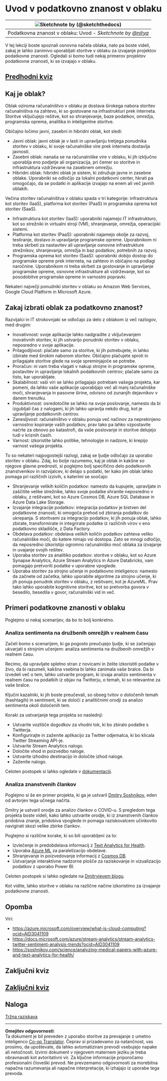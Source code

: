 <!--
CO_OP_TRANSLATOR_METADATA:
{
  "original_hash": "6a0556b17de4c8d1a9470b02247b01d4",
  "translation_date": "2025-09-05T05:54:47+00:00",
  "source_file": "5-Data-Science-In-Cloud/17-Introduction/README.md",
  "language_code": "sl"
}
-->
# Uvod v podatkovno znanost v oblaku

|![ Sketchnote by [(@sketchthedocs)](https://sketchthedocs.dev) ](../../sketchnotes/17-DataScience-Cloud.png)|
|:---:|
| Podatkovna znanost v oblaku: Uvod - _Sketchnote by [@nitya](https://twitter.com/nitya)_ |

V tej lekciji boste spoznali osnovna načela oblaka, nato pa boste videli, zakaj je lahko zanimivo uporabljati storitve v oblaku za izvajanje projektov podatkovne znanosti. Ogledali si bomo tudi nekaj primerov projektov podatkovne znanosti, ki se izvajajo v oblaku.

## [Predhodni kviz](https://purple-hill-04aebfb03.1.azurestaticapps.net/quiz/32)

## Kaj je oblak?

Oblak oziroma računalništvo v oblaku je dostava širokega nabora storitev računalništva na zahtevo, ki so gostovane na infrastrukturi prek interneta. Storitve vključujejo rešitve, kot so shranjevanje, baze podatkov, omrežja, programska oprema, analitika in inteligentne storitve.

Običajno ločimo javni, zasebni in hibridni oblak, kot sledi:

* Javni oblak: javni oblak je v lasti in upravljanju tretjega ponudnika storitev v oblaku, ki svoje računalniške vire prek interneta dostavlja javnosti.
* Zasebni oblak: nanaša se na računalniške vire v oblaku, ki jih izključno uporablja eno podjetje ali organizacija, pri čemer so storitve in infrastruktura vzdrževane na zasebnem omrežju.
* Hibridni oblak: hibridni oblak je sistem, ki združuje javne in zasebne oblake. Uporabniki se odločijo za lokalni podatkovni center, hkrati pa omogočajo, da se podatki in aplikacije izvajajo na enem ali več javnih oblakih.

Večina storitev računalništva v oblaku spada v tri kategorije: infrastruktura kot storitev (IaaS), platforma kot storitev (PaaS) in programska oprema kot storitev (SaaS).

* Infrastruktura kot storitev (IaaS): uporabniki najamejo IT infrastrukturo, kot so strežniki in virtualni stroji (VM), shranjevanje, omrežja, operacijski sistemi.
* Platforma kot storitev (PaaS): uporabniki najamejo okolje za razvoj, testiranje, dostavo in upravljanje programske opreme. Uporabnikom ni treba skrbeti za nastavitev ali upravljanje osnovne infrastrukture strežnikov, shranjevanja, omrežja in baz podatkov, potrebnih za razvoj.
* Programska oprema kot storitev (SaaS): uporabniki dobijo dostop do programske opreme prek interneta, na zahtevo in običajno na podlagi naročnine. Uporabnikom ni treba skrbeti za gostovanje in upravljanje programske opreme, osnovne infrastrukture ali vzdrževanje, kot so posodobitve programske opreme in varnostni popravki.

Nekateri največji ponudniki storitev v oblaku so Amazon Web Services, Google Cloud Platform in Microsoft Azure.

## Zakaj izbrati oblak za podatkovno znanost?

Razvijalci in IT strokovnjaki se odločajo za delo z oblakom iz več razlogov, med drugim:

* Inovativnost: svoje aplikacije lahko nadgradite z vključevanjem inovativnih storitev, ki jih ustvarijo ponudniki storitev v oblaku, neposredno v svoje aplikacije.
* Prilagodljivost: plačate samo za storitve, ki jih potrebujete, in lahko izbirate med širokim naborom storitev. Običajno plačujete sproti in prilagajate storitve glede na svoje spreminjajoče se potrebe.
* Proračun: ni vam treba vlagati v nakup strojne in programske opreme, postavitev in upravljanje lokalnih podatkovnih centrov; plačate samo za tisto, kar uporabljate.
* Skalabilnost: vaši viri se lahko prilagajajo potrebam vašega projekta, kar pomeni, da lahko vaše aplikacije uporabljajo več ali manj računalniške moči, shranjevanja in pasovne širine, odvisno od zunanjih dejavnikov v danem trenutku.
* Produktivnost: osredotočite se lahko na svoje poslovanje, namesto da bi izgubljali čas z nalogami, ki jih lahko upravlja nekdo drug, kot je upravljanje podatkovnih centrov.
* Zanesljivost: računalništvo v oblaku ponuja več načinov za neprekinjeno varnostno kopiranje vaših podatkov, prav tako pa lahko vzpostavite načrte za obnovo po katastrofi, da vaše poslovanje in storitve delujejo tudi v kriznih časih.
* Varnost: izkoristite lahko politike, tehnologije in nadzore, ki krepijo varnost vašega projekta.

To so nekateri najpogostejši razlogi, zakaj se ljudje odločajo za uporabo storitev v oblaku. Zdaj, ko bolje razumemo, kaj je oblak in kakšne so njegove glavne prednosti, si poglejmo bolj specifično delo podatkovnih znanstvenikov in razvijalcev, ki delajo s podatki, ter kako jim oblak lahko pomaga pri različnih izzivih, s katerimi se soočajo:

* Shranjevanje velikih količin podatkov: namesto da kupujete, upravljate in zaščitite velike strežnike, lahko svoje podatke shranite neposredno v oblaku, z rešitvami, kot so Azure Cosmos DB, Azure SQL Database in Azure Data Lake Storage.
* Izvajanje integracije podatkov: integracija podatkov je bistven del podatkovne znanosti, ki omogoča prehod od zbiranja podatkov do ukrepanja. S storitvami za integracijo podatkov, ki jih ponuja oblak, lahko zbirate, transformirate in integrirate podatke iz različnih virov v eno podatkovno skladišče, z Data Factory.
* Obdelava podatkov: obdelava velikih količin podatkov zahteva veliko računalniške moči, do katere nimajo vsi dostopa. Zato se mnogi odločijo, da neposredno izkoristijo ogromno računalniško moč oblaka za izvajanje in uvajanje svojih rešitev.
* Uporaba storitev za analitiko podatkov: storitve v oblaku, kot so Azure Synapse Analytics, Azure Stream Analytics in Azure Databricks, vam pomagajo pretvoriti podatke v uporabne vpoglede.
* Uporaba storitev za strojno učenje in podatkovno inteligenco: namesto da začnete od začetka, lahko uporabite algoritme za strojno učenje, ki jih ponuja ponudnik storitev v oblaku, z rešitvami, kot je AzureML. Prav tako lahko uporabite kognitivne storitve, kot so pretvorba govora v besedilo, besedila v govor, računalniški vid in več.

## Primeri podatkovne znanosti v oblaku

Poglejmo si nekaj scenarijev, da bo to bolj konkretno.

### Analiza sentimenta na družbenih omrežjih v realnem času
Začeli bomo s scenarijem, ki ga pogosto preučujejo ljudje, ki se začenjajo ukvarjati s strojnim učenjem: analiza sentimenta na družbenih omrežjih v realnem času.

Recimo, da upravljate spletno stran z novicami in želite izkoristiti podatke v živo, da bi razumeli, kakšna vsebina bi lahko zanimala vaše bralce. Da bi izvedeli več o tem, lahko ustvarite program, ki izvaja analizo sentimenta v realnem času na podatkih iz objav na Twitterju, o temah, ki so relevantne za vaše bralce.

Ključni kazalniki, ki jih boste preučevali, so obseg tvitov o določenih temah (hashtagih) in sentiment, ki se določi z analitičnimi orodji za analizo sentimenta okoli določenih tem.

Koraki za ustvarjanje tega projekta so naslednji:

* Ustvarite vozlišče dogodkov za vhodni tok, ki bo zbiralo podatke s Twitterja.
* Konfigurirajte in zaženite aplikacijo za Twitter odjemalca, ki bo klicala Twitter Streaming API-je.
* Ustvarite Stream Analytics nalogo.
* Določite vhod in poizvedbo naloge.
* Ustvarite izhodno destinacijo in določite izhod naloge.
* Zaženite nalogo.

Celoten postopek si lahko ogledate v [dokumentaciji](https://docs.microsoft.com/azure/stream-analytics/stream-analytics-twitter-sentiment-analysis-trends?WT.mc_id=academic-77958-bethanycheum&ocid=AID30411099).

### Analiza znanstvenih člankov
Poglejmo si še en primer projekta, ki ga je ustvaril [Dmitry Soshnikov](http://soshnikov.com), eden od avtorjev tega učnega načrta.

Dmitry je ustvaril orodje za analizo člankov o COVID-u. S pregledom tega projekta boste videli, kako lahko ustvarite orodje, ki iz znanstvenih člankov pridobiva znanje, pridobiva vpoglede in pomaga raziskovalcem učinkovito navigirati skozi velike zbirke člankov.

Poglejmo si različne korake, ki so bili uporabljeni za to:

* Izvlečenje in predobdelava informacij z [Text Analytics for Health](https://docs.microsoft.com/azure/cognitive-services/text-analytics/how-tos/text-analytics-for-health?WT.mc_id=academic-77958-bethanycheum&ocid=AID3041109).
* Uporaba [Azure ML](https://azure.microsoft.com/services/machine-learning?WT.mc_id=academic-77958-bethanycheum&ocid=AID3041109) za paralelizacijo obdelave.
* Shranjevanje in poizvedovanje informacij z [Cosmos DB](https://azure.microsoft.com/services/cosmos-db?WT.mc_id=academic-77958-bethanycheum&ocid=AID3041109).
* Ustvarjanje interaktivne nadzorne plošče za raziskovanje in vizualizacijo podatkov z uporabo Power BI.

Celoten postopek si lahko ogledate na [Dmitryjevem blogu](https://soshnikov.com/science/analyzing-medical-papers-with-azure-and-text-analytics-for-health/).

Kot vidite, lahko storitve v oblaku na različne načine izkoristimo za izvajanje podatkovne znanosti.

## Opomba

Viri:
* https://azure.microsoft.com/overview/what-is-cloud-computing?ocid=AID3041109  
* https://docs.microsoft.com/azure/stream-analytics/stream-analytics-twitter-sentiment-analysis-trends?ocid=AID3041109  
* https://soshnikov.com/science/analyzing-medical-papers-with-azure-and-text-analytics-for-health/  

## Zaključni kviz

## [Zaključni kviz](https://ff-quizzes.netlify.app/en/ds/)

## Naloga

[Tržna raziskava](assignment.md)

---

**Omejitev odgovornosti**:  
Ta dokument je bil preveden z uporabo storitve za prevajanje z umetno inteligenco [Co-op Translator](https://github.com/Azure/co-op-translator). Čeprav si prizadevamo za natančnost, vas prosimo, da upoštevate, da lahko avtomatizirani prevodi vsebujejo napake ali netočnosti. Izvirni dokument v njegovem maternem jeziku je treba obravnavati kot avtoritativni vir. Za ključne informacije priporočamo profesionalni človeški prevod. Ne prevzemamo odgovornosti za morebitna napačna razumevanja ali napačne interpretacije, ki izhajajo iz uporabe tega prevoda.